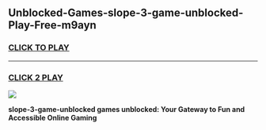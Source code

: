 
## Unblocked-Games-slope-3-game-unblocked-Play-Free-m9ayn
<h3>
<a href="https://premium76.site?title=slope-3-game-unblocked&ref=10A">CLICK TO PLAY</a></h3>
<hr>

<h3>
<a href="https://premium76.site?title=slope-3-game-unblocked&ref=10A">CLICK 2 PLAY</a>
  
</h3>

<a href="https://premium76.site?title=slope-3-game-unblocked&ref=10A"><img src="https://clearcache.store/games.png"></a>


**slope-3-game-unblocked games unblocked: Your Gateway to Fun and Accessible Online Gaming**
